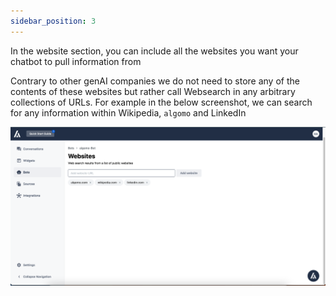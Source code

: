 ```yaml
---
sidebar_position: 3
---
```


In the website section, you can include all the websites you want your chatbot to pull information from

Contrary to other genAI companies we do not need to store any of the contents of these websites but rather call Websearch in any arbitrary collections of URLs. For example in the below screenshot, we can search for any information within Wikipedia, `algomo` and LinkedIn

![Websites](./images/Untitled1.png)
